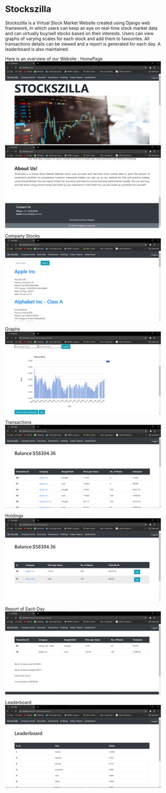 # Stockszilla
Stockszilla is a Virtual Stock Market Website created using Django web
framework, in which users can keep an eye on real-time stock
market data and can virtually buy/sell stocks based on their
interests. Users can view graphs of varying scales for each stock and
add them to favourites. All transactions details can be viewed and a
report is generated for each day. A leaderboard is also maintained.

Here is an overview of our Website : 
HomePage
![Homepage](https://github.com/Sneha0607/Stockszilla/blob/master/Homepage1.png)
![Homepage](https://github.com/Sneha0607/Stockszilla/blob/master/Homepage2.png)

Company Stocks
![CompanyStocks](https://github.com/Sneha0607/Stockszilla/blob/master/CompanyStocks.png)

Graphs
![Graphs](https://github.com/Sneha0607/Stockszilla/blob/master/Graphs.png)

Transactions
![Transactions](https://github.com/Sneha0607/Stockszilla/blob/master/Transactions.png)

Holdings
![Holdings](https://github.com/Sneha0607/Stockszilla/blob/master/Holdings.png)

Report of Each Day
![Report](https://github.com/Sneha0607/Stockszilla/blob/master/Today's%20report.png)

Leaderboard
![Leaderboard](https://github.com/Sneha0607/Stockszilla/blob/master/Leaderboard.png)
